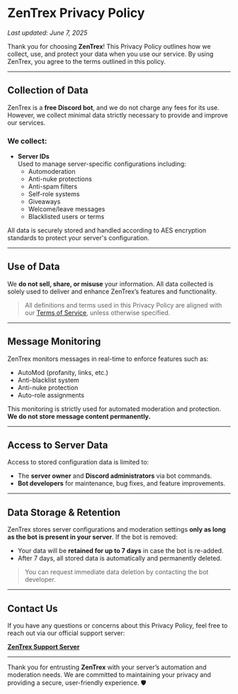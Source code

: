 # ZenTrex Privacy Policy

_Last updated: June 7, 2025_

Thank you for choosing **ZenTrex**! This Privacy Policy outlines how we collect, use, and protect your data when you use our service. By using ZenTrex, you agree to the terms outlined in this policy.

---

## Collection of Data

ZenTrex is a **free Discord bot**, and we do not charge any fees for its use. However, we collect minimal data strictly necessary to provide and improve our services.

### We collect:
- **Server IDs**  
  Used to manage server-specific configurations including:
  - Automoderation
  - Anti-nuke protections
  - Anti-spam filters
  - Self-role systems
  - Giveaways
  - Welcome/leave messages
  - Blacklisted users or terms

All data is securely stored and handled according to AES encryption standards to protect your server's configuration.

---

## Use of Data

We **do not sell, share, or misuse** your information. All data collected is solely used to deliver and enhance ZenTrex’s features and functionality.

> All definitions and terms used in this Privacy Policy are aligned with our [Terms of Service](./TERMS.md), unless otherwise specified.

---

## Message Monitoring

ZenTrex monitors messages in real-time to enforce features such as:
- AutoMod (profanity, links, etc.)
- Anti-blacklist system
- Anti-nuke protection
- Auto-role assignments

This monitoring is strictly used for automated moderation and protection. **We do not store message content permanently.**

---

## Access to Server Data

Access to stored configuration data is limited to:
- The **server owner** and **Discord administrators** via bot commands.
- **Bot developers** for maintenance, bug fixes, and feature improvements.

---

##  Data Storage & Retention

ZenTrex stores server configurations and moderation settings **only as long as the bot is present in your server**. If the bot is removed:

- Your data will be **retained for up to 7 days** in case the bot is re-added.
- After 7 days, all stored data is automatically and permanently deleted.

> You can request immediate data deletion by contacting the bot developer.

---

## Contact Us

If you have any questions or concerns about this Privacy Policy, feel free to reach out via our official support server:

**[ZenTrex Support Server](#)**

---

Thank you for entrusting **ZenTrex** with your server’s automation and moderation needs. We are committed to maintaining your privacy and providing a secure, user-friendly experience. 🛡️
